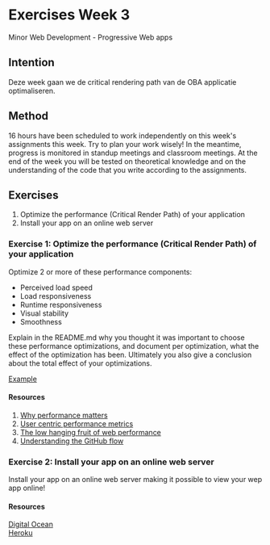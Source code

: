 # Exercises Week 3

Minor Web Development - Progressive Web apps

## Intention

Deze week gaan we de critical rendering path van de OBA applicatie optimaliseren.

## Method

16 hours have been scheduled to work independently on this week's assignments this week. Try to plan your work wisely! In the meantime, progress is monitored in standup meetings and classroom meetings. At the end of the week you will be tested on theoretical knowledge and on the understanding of the code that you write according to the assignments.

## Exercises

1. Optimize the performance (Critical Render Path) of your application
2. Install your app on an online web server

### Exercise 1: Optimize the performance (Critical Render Path) of your application

Optimize 2 or more of these performance components:  

* Perceived load speed
* Load responsiveness
* Runtime responsiveness
* Visual stability
* Smoothness

Explain in the README.md why you thought it was important to choose these performance optimizations, and document per optimization, what the effect of the optimization has been. Ultimately you also give a conclusion about the total effect of your optimizations.

[Example](https://github.com/follywolly/performance-matters-1819)


#### Resources

1. [Why performance matters](https://developers.google.com/web/fundamentals/performance/why-performance-matters/)
2. [User centric performance metrics](https://web.dev/user-centric-performance-metrics/)
3. [The low hanging fruit of web performance](https://css-tricks.com/the-low-hanging-fruit-of-web-performance/)
4. [Understanding the GitHub flow](https://guides.github.com/introduction/flow/)

### Exercise 2: Install your app on an online web server

Install your app on an online web server making it possible to view your wep app online! 

#### Resources

[Digital Ocean](https://www.digitalocean.com/)  
[Heroku](https://www.heroku.com/)
